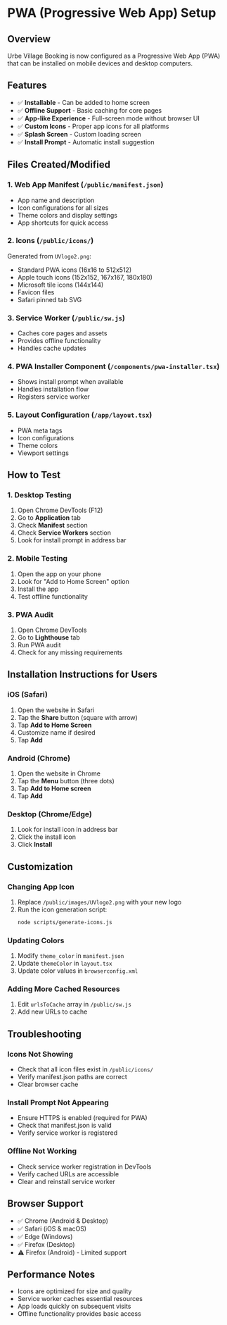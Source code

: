# PWA (Progressive Web App) Setup

## Overview

Urbe Village Booking is now configured as a Progressive Web App (PWA) that can be installed on mobile devices and desktop computers.

## Features

- ✅ **Installable** - Can be added to home screen
- ✅ **Offline Support** - Basic caching for core pages
- ✅ **App-like Experience** - Full-screen mode without browser UI
- ✅ **Custom Icons** - Proper app icons for all platforms
- ✅ **Splash Screen** - Custom loading screen
- ✅ **Install Prompt** - Automatic install suggestion

## Files Created/Modified

### 1. Web App Manifest (`/public/manifest.json`)

- App name and description
- Icon configurations for all sizes
- Theme colors and display settings
- App shortcuts for quick access

### 2. Icons (`/public/icons/`)

Generated from `UVlogo2.png`:

- Standard PWA icons (16x16 to 512x512)
- Apple touch icons (152x152, 167x167, 180x180)
- Microsoft tile icons (144x144)
- Favicon files
- Safari pinned tab SVG

### 3. Service Worker (`/public/sw.js`)

- Caches core pages and assets
- Provides offline functionality
- Handles cache updates

### 4. PWA Installer Component (`/components/pwa-installer.tsx`)

- Shows install prompt when available
- Handles installation flow
- Registers service worker

### 5. Layout Configuration (`/app/layout.tsx`)

- PWA meta tags
- Icon configurations
- Theme colors
- Viewport settings

## How to Test

### 1. Desktop Testing

1. Open Chrome DevTools (F12)
2. Go to **Application** tab
3. Check **Manifest** section
4. Check **Service Workers** section
5. Look for install prompt in address bar

### 2. Mobile Testing

1. Open the app on your phone
2. Look for "Add to Home Screen" option
3. Install the app
4. Test offline functionality

### 3. PWA Audit

1. Open Chrome DevTools
2. Go to **Lighthouse** tab
3. Run PWA audit
4. Check for any missing requirements

## Installation Instructions for Users

### iOS (Safari)

1. Open the website in Safari
2. Tap the **Share** button (square with arrow)
3. Tap **Add to Home Screen**
4. Customize name if desired
5. Tap **Add**

### Android (Chrome)

1. Open the website in Chrome
2. Tap the **Menu** button (three dots)
3. Tap **Add to Home screen**
4. Tap **Add**

### Desktop (Chrome/Edge)

1. Look for install icon in address bar
2. Click the install icon
3. Click **Install**

## Customization

### Changing App Icon

1. Replace `/public/images/UVlogo2.png` with your new logo
2. Run the icon generation script:
   ```bash
   node scripts/generate-icons.js
   ```

### Updating Colors

1. Modify `theme_color` in `manifest.json`
2. Update `themeColor` in `layout.tsx`
3. Update color values in `browserconfig.xml`

### Adding More Cached Resources

1. Edit `urlsToCache` array in `/public/sw.js`
2. Add new URLs to cache

## Troubleshooting

### Icons Not Showing

- Check that all icon files exist in `/public/icons/`
- Verify manifest.json paths are correct
- Clear browser cache

### Install Prompt Not Appearing

- Ensure HTTPS is enabled (required for PWA)
- Check that manifest.json is valid
- Verify service worker is registered

### Offline Not Working

- Check service worker registration in DevTools
- Verify cached URLs are accessible
- Clear and reinstall service worker

## Browser Support

- ✅ Chrome (Android & Desktop)
- ✅ Safari (iOS & macOS)
- ✅ Edge (Windows)
- ✅ Firefox (Desktop)
- ⚠️ Firefox (Android) - Limited support

## Performance Notes

- Icons are optimized for size and quality
- Service worker caches essential resources
- App loads quickly on subsequent visits
- Offline functionality provides basic access
